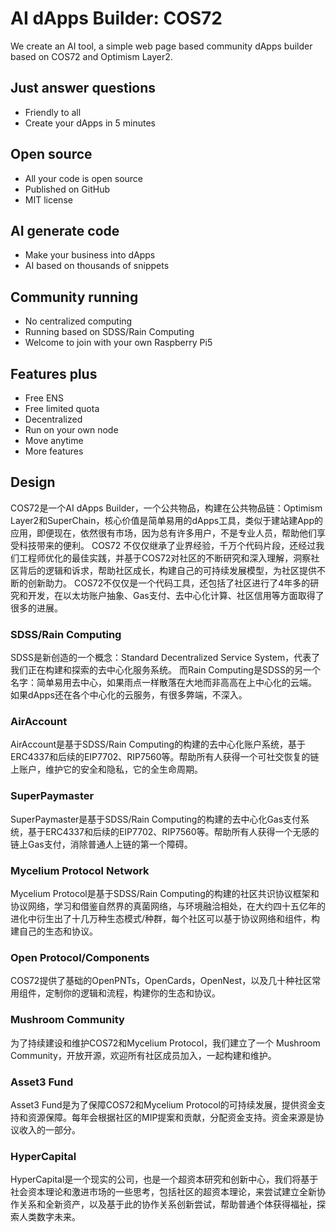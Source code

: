 # AI dApps Builder: COS72
We create an AI tool, a simple web page based community dApps builder based on COS72 and Optimism Layer2.

## Just answer questions
+ Friendly to all
+ Create your dApps in 5 minutes
## Open source
+ All your code is open source
+ Published on GitHub
+ MIT license
## AI generate code
+ Make your business into dApps
+ AI based on thousands of snippets
## Community running
+ No centralized computing
+ Running based on SDSS/Rain Computing
+ Welcome to join with your own Raspberry Pi5
## Features plus
+ Free ENS
+ Free limited quota
+ Decentralized
+ Run on your own node
+ Move anytime
+ More features


## Design
COS72是一个AI dApps Builder，一个公共物品，构建在公共物品链：Optimism Layer2和SuperChain，核心价值是简单易用的dApps工具，类似于建站建App的应用，即便现在，依然很有市场，因为总有许多用户，不是专业人员，帮助他们享受科技带来的便利。
COS72 不仅仅继承了业界经验，千万个代码片段，还经过我们工程师优化的最佳实践，并基于COS72对社区的不断研究和深入理解，洞察社区背后的逻辑和诉求，帮助社区成长，构建自己的可持续发展模型，为社区提供不断的创新助力。
COS72不仅仅是一个代码工具，还包括了社区进行了4年多的研究和开发，在以太坊账户抽象、Gas支付、去中心化计算、社区信用等方面取得了很多的进展。

### SDSS/Rain Computing
SDSS是新创造的一个概念：Standard Decentralized Service System，代表了我们正在构建和探索的去中心化服务系统。
而Rain Computing是SDSS的另一个名字：简单易用去中心，如果雨点一样散落在大地而非高高在上中心化的云端。
如果dApps还在各个中心化的云服务，有很多弊端，不深入。

### AirAccount
AirAccount是基于SDSS/Rain Computing的构建的去中心化账户系统，基于ERC4337和后续的EIP7702、RIP7560等。帮助所有人获得一个可社交恢复的链上账户，维护它的安全和隐私，它的全生命周期。

### SuperPaymaster
SuperPaymaster是基于SDSS/Rain Computing的构建的去中心化Gas支付系统，基于ERC4337和后续的EIP7702、RIP7560等。帮助所有人获得一个无感的链上Gas支付，消除普通人上链的第一个障碍。

### Mycelium Protocol Network

Mycelium Protocol是基于SDSS/Rain Computing的构建的社区共识协议框架和协议网络，学习和借鉴自然界的真菌网络，与环境融洽相处，在大约四十五亿年的进化中衍生出了十几万种生态模式/种群，每个社区可以基于协议网络和组件，构建自己的生态和协议。

### Open Protocol/Components
COS72提供了基础的OpenPNTs，OpenCards，OpenNest，以及几十种社区常用组件，定制你的逻辑和流程，构建你的生态和协议。

### Mushroom Community
为了持续建设和维护COS72和Mycelium Protocol，我们建立了一个 Mushroom Community，开放开源，欢迎所有社区成员加入，一起构建和维护。

### Asset3 Fund
Asset3 Fund是为了保障COS72和Mycelium Protocol的可持续发展，提供资金支持和资源保障。每年会根据社区的MIP提案和贡献，分配资金支持。资金来源是协议收入的一部分。

### HyperCapital
HyperCapital是一个现实的公司，也是一个超资本研究和创新中心，我们将基于社会资本理论和激进市场的一些思考，包括社区的超资本理论，来尝试建立全新协作关系和全新资产，以及基于此的协作关系创新尝试，帮助普通个体获得福祉，探索人类数字未来。
